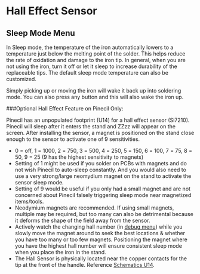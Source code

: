 # Hall Effect Sensor

## Sleep Mode Menu

In Sleep mode, the temperature of the iron automatically lowers to a temperature just below the melting point of the solder. This helps reduce the rate of oxidation and damage to the iron tip. In general, when you are not using the iron, turn it off or let it sleep to increase durability of the replaceable tips. The default sleep mode temperature can also be customized.

Simply picking up or moving the iron will wake it back up into soldering mode. You can also press any button and this will also wake the iron up.

###Optional Hall Effect Feature on Pinecil Only:

Pinecil has an unpopulated footprint (U14) for a hall effect sensor (Si7210). Pinecil will sleep after it enters the stand and ZZzz will appear on the screen. After installing the sensor, a magnet is positioned on the stand close enough to the sensor to activate one of 9 sensitivities. 
  - 0 = off, 1 = 1000, 2 = 750, 3 = 500, 4 = 250, 5 = 150, 6 = 100, 7 = 75, 8 = 50, 9 = 25   (9 has the highest sensitivity to magnets)
  - Setting of 1 might be used if you solder on PCBs with magnets and do not wish Pinecil to auto-sleep constantly. And you would also need to use a very strong/large neomydium magnet on the stand to activate the sensor sleep mode.
  - Setting of 9 would be useful if you only had a small magnet and are not concerned about Pinecil falsely triggering sleep mode near magnetized items/tools.
  - Neodymium magnets are recommended. If using small magnets, multiple may be required, but too many can also be detrimental because it deforms the shape of the field away from the sensor.
  - Actively watch the changing hall number (in [debug menu](/Documentation/DebugMenu.md)) while you slowly move the magnet around to seek the best locations & whether you have too many or too few magnets. Positioning the magnet where you have the highest hall number will ensure consistent sleep mode when you place the iron in the stand.
  - The Hall Sensor is physically located near the copper contacts for the tip at the front of the handle. Reference [Schematics U14](https://files.pine64.org/doc/Pinecil/Pinecil_schematic_v1.0a_20201120.pdf).

